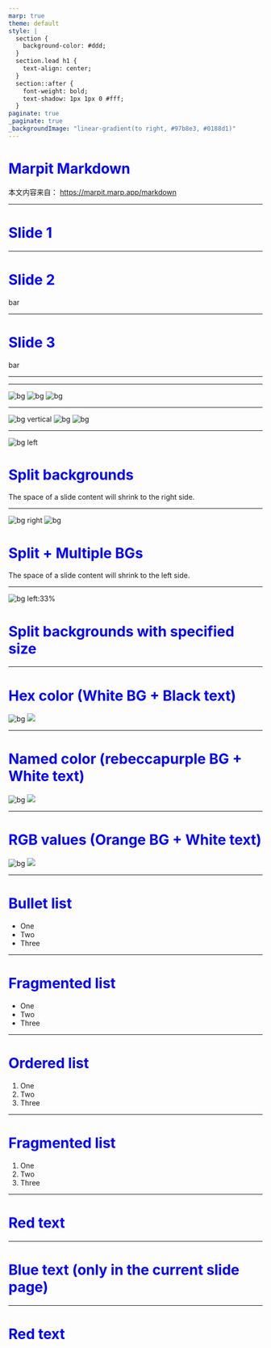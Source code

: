 ```yaml
---
marp: true
theme: default
style: |
  section {
    background-color: #ddd;
  } 
  section.lead h1 {
    text-align: center;
  }
  section::after {
    font-weight: bold;
    text-shadow: 1px 1px 0 #fff;
  }
paginate: true
_paginate: true
_backgroundImage: "linear-gradient(to right, #97b8e3, #0188d1)" 
---
```


# <!-- fit --> Marpit Markdown
本文内容来自： https://marpit.marp.app/markdown



---
<!-- _class: lead -->
# Slide 1



---

<!-- backgroundColor: aqua -->
<!-- _backgroundColor: darkgreen -->
<!-- _color: white -->
# Slide 2

bar

---



<!-- backgroundColor: orange -->
# Slide 3

bar

---

<!-- 
footer: '![hp logo](images/hp.png)' 
backgroundColor: white
-->

---

![bg](https://fakeimg.pl/800x600/0288d1/fff/?text=A)
![bg](https://fakeimg.pl/800x600/02669d/fff/?text=B)
![bg](https://fakeimg.pl/800x600/67b8e3/fff/?text=C)

--- 

![bg vertical](https://fakeimg.pl/800x600/0288d1/fff/?text=A)
![bg](https://fakeimg.pl/800x600/02669d/fff/?text=B)
![bg](https://fakeimg.pl/800x600/67b8e3/fff/?text=C)

---

![bg left](https://picsum.photos/720?image=29)

# Split backgrounds

The space of a slide content will shrink to the right side.

---

![bg right](https://picsum.photos/720?image=3)
![bg](https://picsum.photos/720?image=20)

# Split + Multiple BGs

The space of a slide content will shrink to the left side.

---


![bg left:33%](https://picsum.photos/720?image=27)

# Split backgrounds with specified size


--- 

# Hex color (White BG + Black text)

![bg](#fff)
![](#000)

---

# Named color (rebeccapurple BG + White text)

![bg](rebeccapurple)
![](white)

---

# RGB values (Orange BG + White text)

![bg](rgb(255,128,0))
![](rgb(255,255,255))

--- 

# Bullet list

- One
- Two
- Three

---

# Fragmented list

* One
* Two
* Three

---

# Ordered list

1. One
2. Two
3. Three

---

# Fragmented list

1) One
2) Two
3) Three

---

<!-- Global style -->
<style>
h1 {
  color: darkgreen;
}
</style>

# Red text

---

<!-- Scoped style -->
<style scoped>
h1 {
  color: blue;
}
</style>

# Blue text (only in the current slide page)

---

# Red text